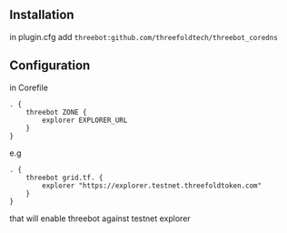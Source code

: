 ## Installation
in plugin.cfg add `threebot:github.com/threefoldtech/threebot_coredns`

## Configuration

in Corefile

```
. {
    threebot ZONE {
        explorer EXPLORER_URL
    }
}

```

e.g

```
. {
    threebot grid.tf. {
        explorer "https://explorer.testnet.threefoldtoken.com"
    }
}
```

that will enable threebot against testnet explorer



